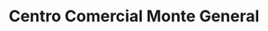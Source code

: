 ---
title: "Centro Comercial Monte General"
url: /daniel-flores/centro-comercial-monte-general/
shop: centro comercial
---